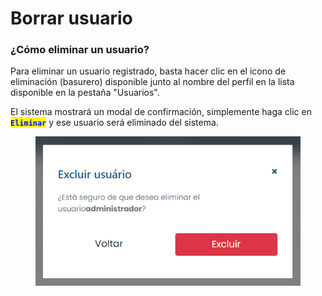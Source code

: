 # Borrar usuario

### ¿Cómo eliminar un usuario?

Para eliminar un usuario registrado, basta hacer clic en el icono de eliminación (basurero) disponible junto al nombre del perfil en la lista disponible en la pestaña "Usuarios".

El sistema mostrará un modal de confirmación, simplemente haga clic en <mark style="color:blue;">**`Eliminar`**</mark> y ese usuario será eliminado del sistema.

<figure><img src="../../../../.gitbook/assets/us-adm-del.png" alt=""><figcaption></figcaption></figure>
